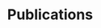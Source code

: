 ---
title: Publications
draft: false
publications:
      
  - title: Sequential Randomized Smoothing for Adversarially Robust Speech Recognition
    authors: Raphael Olivier, Bhiksha Raj
    booktitle: Proceedings of the 2021 Conference on Empirical Methods in Natural Language Processing (EMNLP)
    location: Punta Cana
    date: November 2021
    abstract: >
      While Automatic Speech Recognition has been shown to be vulnerable to adversarial attacks, defenses against these attacks are still lagging. Existing, naive defenses can be partially broken with an adaptive attack. In classification tasks, the Randomized Smoothing paradigm has been shown to be effective at defending models. However, it is difficult to apply this paradigm to ASR tasks, due to their complexity and the sequential nature of their outputs. Our paper overcomes some of these challenges by leveraging speech-specific tools like enhancement and ROVER voting to design an ASR model that is robust to perturbations. We apply adaptive versions of state-of-the-art attacks, such as the Imperceptible ASR attack, to our model, and show that our strongest defense is robust to all attacks that use inaudible noise, and can only be broken with very high distortion.
    bibtex: >
      @inproceedings{Olivier21SR, title = "Sequential Randomized Smoothing for Adversarially Robust Speech Recognition", author = "Olivier Raphael  and Raj, Bhiksha", booktitle = "Proceedings of the 2021 Conference on Empirical Methods in Natural Language Processing", month = nov, year = "2021", address = "Punta Cana, Dominican Republic", publisher = "Association for Computational Linguistics"}

  - title: High-Frequency Adversarial Defense for Speech and Audio
    authors: Raphael Olivier, Muhammad Shah, Bhiksha Raj
    booktitle: 2021 IEEE International Conference on Acoustics, Speech and Signal Processing (ICASSP)
    url: https://ieeexplore.ieee.org/document/9414525
    location: Toronto
    date: June 2021
    abstract: >
      Recent work suggests that adversarial examples are enabled by high-frequency components in the dataset. In the speech domain where spectrograms are used extensively, masking those components seems like a sound direction for defenses against attacks. We explore a smoothing approach based on additive noise masking in priority high frequencies. We show that this approach is much more robust than the naive noise filtering approach, and a promising research direction. We successfully apply our defense on a Librispeech speaker identification task, and on the UrbanSound8K audio classification dataset.
    bibtex: >
      @inproceedings{Olivier21HF, author={Olivier, R. and Raj, B. and Shah, M.}, booktitle={IEEE International Conference on Acoustics, Speech and Signal Processing (ICASSP)},  title={High-Frequency Adversarial Defense for Speech and Audio},  year={2021}, volume={}, number={}, pages={2995-2999}, doi={10.1109/ICASSP39728.2021.9414525}}

  - title: Towards Adversarial Robustness Via Compact Feature Representations
    authors: Muhammad Shah, Raphael Olivier, Bhiksha Raj
    url: https://ieeexplore.ieee.org/document/9414696
    booktitle: 2021 IEEE International Conference on Acoustics, Speech and Signal Processing (ICASSP)
    location: Toronto
    date: June 2021
    abstract: >
      Deep Neural Networks (DNNs), while providing state-of-the-art performance in a wide variety of tasks, have been shown to be vulnerable to adversarial attacks. Recent studies have posited that this vulnerability arises because DNNs operate over a grossly overspecified input space with very sparse human supervision due to which they tend to learn spurious features that humans would ignore. These spurious features provide an attack vector for the adversary because perturbing these features would not alter the human’s decision but may alter the model’s prediction. In this paper we explore hypothesis that reducing the size of the model’s feature representation while maintaining its generalizability would discard spurious features while retaining perceptually relevant ones. We find that after the size of the feature representation has been reduced the models exhibit increased adversarial robustness, while suffering only a minimal loss in accuracy. In addition to being more robust, models with compact feature representations have the benefit of being more resource efficient.
    bibtex: >
      @inproceedings{Shah21TA, author={Shah, Muhammad A. and Olivier, Raphael and Raj, Bhiksha}, booktitle={IEEE International Conference on Acoustics, Speech and Signal Processing (ICASSP)},  title={Towards Adversarial Robustness Via Compact Feature Representations},  year={2021}, volume={}, number={}, pages={3845-3849}, doi={10.1109/ICASSP39728.2021.9414696}}

  - title: Exploiting Non-Linear Redundancy for Neural Model Compression
    authors: Muhammad Shah, Raphael Olivier, Bhiksha Raj
    url: https://arxiv.org/abs/2005.14070
    booktitle: 2020 25th International Conference on Pattern Recognition (ICPR)
    location: Milan
    date: January 2021
    abstract: >
      Deploying deep learning models, comprising of non-linear combination of millions, even billions, of parameters is challenging given the memory, power and compute constraints of the real world. This situation has led to research into model compression techniques most of which rely on suboptimal heuristics and do not consider the parameter redundancies due to linear dependence between neuron activations in overparametrized networks. In this paper, we propose a novel model compression approach based on exploitation of linear dependence, that compresses networks by elimination of entire neurons and redistribution of their activations over other neurons in a manner that is provably lossless while training. We combine this approach with an annealing algorithm that may be applied during training, or even on a trained model, and demonstrate, using popular datasets, that our method results in a reduction of up to 99\% in overall network size with small loss in performance. Furthermore, we provide theoretical results showing that in overparametrized, locally linear (ReLU) neural networks where redundant features exist, and with correct hyperparameter selection, our method is indeed able to capture and suppress those dependencies. 
    bibtex: >
      @inproceedings{Shah21EN, author={Shah, Muhammad A. and Olivier, Raphael and Raj, Bhiksha}, booktitle={25th International Conference on Pattern Recognition (ICPR)},  title={Exploiting Non-Linear Redundancy for Neural Model Compression},  year={2021}, volume={}, number={}, pages={9928-9935}, doi={10.1109/ICPR48806.2021.9413178}}

  - title: Optimal Strategies For Comparing Covariates To Solve Matching Problems
    authors: Muhammad Shah, Raphael Olivier, Bhiksha Raj
    url: https://ieeexplore.ieee.org/document/9412932
    booktitle: 2020 25th International Conference on Pattern Recognition (ICPR)
    location: Milan
    date: January 2021
    abstract: >
      Many machine learning tasks can be posed as matching problems in which we are given a “probe” entry that we expect matches some of the entries in our “gallery”. The general solution to these problems is to retrieve matching entries based on statistical dependencies between the probe and the gallery data that are learned using complex models. Often, however, there are other common covariates to the probe and gallery data which might be easily inferred and may explain some of the statistical dependencies between the two. In this paper we present a probabilistic framework to derive optimal matching strategies based only on covariate features for three broad tasks, namely N-way classification, pairwise verification and ranking. We use canonical metrics to determine the maximum performance that can be expected if only covariate features are used and determine the marginal gain of using complex models. We find that covariate matching achieves an EER within 10% of a CNN in the verification task, and an MAP within 22% of the a DNN based model in the ranking task.
    bibtex: >
      @INPROCEEDINGS{Shah20OS, author={Shah, Muhammad A. and Olivier, Raphael and Raj, Bhiksha}, booktitle={25th International Conference on Pattern Recognition (ICPR)}, title={Optimal Strategies For Comparing Covariates To Solve Matching Problems}, year={2021}, volume={}, number={}, pages={10622-10628}, doi={10.1109/ICPR48806.2021.9412932}}

  - title: Transfer Learning by Learning Projections from Target to Source
    authors: Antoine Cornuejols, Pierre-Alexandre Murena, Raphael Olivier
    url: https://link.springer.com/chapter/10.1007/978-3-030-44584-3_10
    booktitle: Advances in Intelligent Data Analysis XVIII (IDA)
    location: Konstanz
    date: April 2020
    abstract: >
      Using transfer learning to help in solving a new classification task where labeled data is scarce is becoming popular. Numerous experiments with deep neural networks, where the representation learned on a source task is transferred to learn a target neural network, have shown the benefits of the approach. This paper, similarly, deals with hypothesis transfer learning. However, it presents a new approach where, instead of transferring a representation, the source hypothesis is kept and this is a translation from the target domain to the source domain that is learned. In a way, a change of representation is learned. We show how this method performs very well on a classification of time series task where the space of time series is changed between source and target.
    bibtex: >
      @InProceedings{Cornuejols20TL, author="Cornu{\'e}jols, Antoine and Murena, Pierre-Alexandre and Olivier, Rapha{\"e}l", editor="Berthold, Michael R. and Feelders, Ad and Krempl, Georg", title="Transfer Learning by Learning Projections from Target to Source", booktitle="Advances in Intelligent Data Analysis XVIII", year="2020", publisher="Springer International Publishing", address="Cham", pages="119--131", isbn="978-3-030-44584-3"}

  - title: Retrieval-Based Neural Code Generation
    authors: Shirley Anugrah Hayati*, Raphael Olivier*, Pravalika Avvaru*, Pengcheng Yin, Anthony Tomasic, Graham Neubig
    url: https://arxiv.org/abs/2005.14070
    booktitle: Proceedings of the 2018 Conference on Empirical Methods in Natural Language Processing (EMNLP)
    location: Brussels
    date: October 2018
    abstract: >
      Deploying deep learning models, comprising of non-linear combination of millions, even billions, of parameters is challenging given the memory, power and compute constraints of the real world. This situation has led to research into model compression techniques most of which rely on suboptimal heuristics and do not consider the parameter redundancies due to linear dependence between neuron activations in overparametrized networks. In this paper, we propose a novel model compression approach based on exploitation of linear dependence, that compresses networks by elimination of entire neurons and redistribution of their activations over other neurons in a manner that is provably lossless while training. We combine this approach with an annealing algorithm that may be applied during training, or even on a trained model, and demonstrate, using popular datasets, that our method results in a reduction of up to 99\% in overall network size with small loss in performance. Furthermore, we provide theoretical results showing that in overparametrized, locally linear (ReLU) neural networks where redundant features exist, and with correct hyperparameter selection, our method is indeed able to capture and suppress those dependencies. 
    bibtex: >
      @inproceedings{Hayati18RB, title = "Retrieval-Based Neural Code Generation", author = "Hayati, Shirley Anugrah  and Olivier, Raphael  and Avvaru, Pravalika  and Yin, Pengcheng  and Tomasic, Anthony  and Neubig, Graham", booktitle = "Proceedings of the 2018 Conference on Empirical Methods in Natural Language Processing", month = oct, year = "2018", address = "Brussels, Belgium", publisher = "Association for Computational Linguistics", url = "https://aclanthology.org/D18-1111", doi = "10.18653/v1/D18-1111", pages = "925--930"}

weight: 2
widget:
  handler: publications

  # Options: sm, md, lg and xl. Default is md.
  width: lg

  sidebar:
    # Options: left and right. Leave blank to hide.
    position: left
    # Options: sm, md, lg and xl. Default is md.
    scale:
  
  background:
    # Options: primary, secondary, tertiary or any valid color value. Default is primary.
    color:
    image:
    # Options: auto, cover and contain. Default is auto.
    size:
    # Options: center, top, right, bottom, left.
    position:
    # Options: fixed, local, scroll.
    attachment: 
---